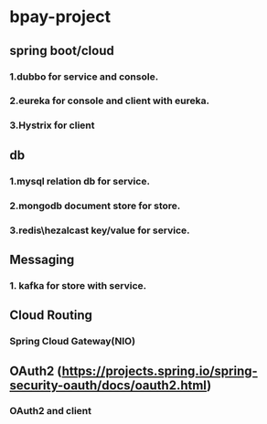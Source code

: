 # bpay-project

## spring boot/cloud
### 1.dubbo for service and console.
### 2.eureka for console and client with eureka.
### 3.Hystrix for client

## db
### 1.mysql relation db for service.
### 2.mongodb document store for store.
### 3.redis\hezalcast key/value for service.

## Messaging
### 1. kafka for store with service.

## Cloud Routing
### Spring Cloud Gateway(NIO)

## OAuth2 (https://projects.spring.io/spring-security-oauth/docs/oauth2.html)
### OAuth2 and client